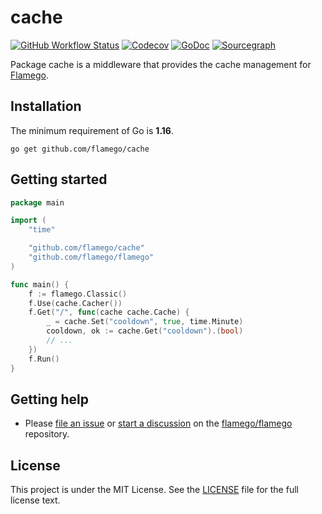 # cache

[![GitHub Workflow Status](https://img.shields.io/github/workflow/status/flamego/cache/Go?logo=github&style=for-the-badge)](https://github.com/flamego/cache/actions?query=workflow%3AGo)
[![Codecov](https://img.shields.io/codecov/c/gh/flamego/cache?logo=codecov&style=for-the-badge)](https://app.codecov.io/gh/flamego/cache)
[![GoDoc](https://img.shields.io/badge/GoDoc-Reference-blue?style=for-the-badge&logo=go)](https://pkg.go.dev/github.com/flamego/cache?tab=doc)
[![Sourcegraph](https://img.shields.io/badge/view%20on-Sourcegraph-brightgreen.svg?style=for-the-badge&logo=sourcegraph)](https://sourcegraph.com/github.com/flamego/cache)

Package cache is a middleware that provides the cache management for [Flamego](https://github.com/flamego/flamego).

## Installation

The minimum requirement of Go is **1.16**.

	go get github.com/flamego/cache

## Getting started

```go
package main

import (
	"time"

	"github.com/flamego/cache"
	"github.com/flamego/flamego"
)

func main() {
	f := flamego.Classic()
	f.Use(cache.Cacher())
	f.Get("/", func(cache cache.Cache) {
		_ = cache.Set("cooldown", true, time.Minute)
		cooldown, ok := cache.Get("cooldown").(bool)
		// ...
	})
	f.Run()
}
```

## Getting help

- Please [file an issue](https://github.com/flamego/flamego/issues) or [start a discussion](https://github.com/flamego/flamego/discussions) on the [flamego/flamego](https://github.com/flamego/flamego) repository.

## License

This project is under the MIT License. See the [LICENSE](LICENSE) file for the full license text.
